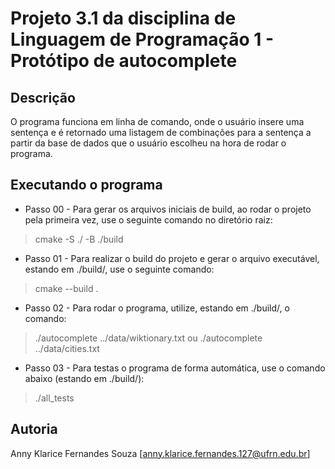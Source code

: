 # Projeto 3.1 da disciplina de Linguagem de Programação 1 - Protótipo de autocomplete

## Descrição

O programa funciona em linha de comando, onde o usuário insere uma sentença e é retornado uma listagem de combinações para a sentença a partir da base de dados que o usuário escolheu na hora de rodar o programa. 

## Executando o programa
* Passo 00 - Para gerar os arquivos iniciais de build, ao rodar o projeto pela primeira vez, use o seguinte comando no diretório raiz: 
> cmake -S ./ -B ./build

* Passo 01 - Para realizar o build do projeto e gerar o arquivo executável, estando em ./build/, use o seguinte comando: 
> cmake --build .

* Passo 02 - Para rodar o programa, utilize, estando em ./build/, o comando:
> ./autocomplete ../data/wiktionary.txt
  ou
> ./autocomplete ../data/cities.txt

* Passo 03 - Para testas o programa de forma automática, use o comando abaixo (estando em ./build/):
> ./all_tests

## Autoria

Anny Klarice Fernandes Souza
[anny.klarice.fernandes.127@ufrn.edu.br]
